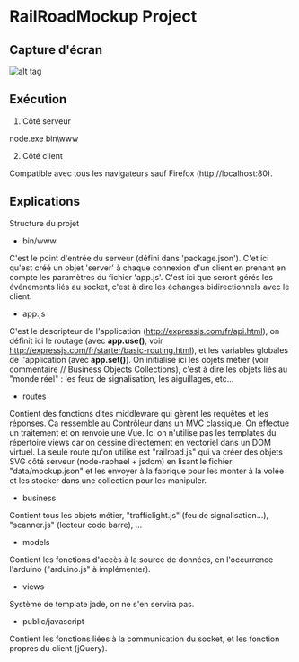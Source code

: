 # RailRoadMockup Project## Capture d'écran![alt tag](https://cloud.githubusercontent.com/assets/14871637/22419074/0e3a660a-e6dc-11e6-861b-1672ccaaa487.png)## Exécution  1. Côté serveurnode.exe bin\www2. Côté clientCompatible avec tous les navigateurs sauf Firefox (http://localhost:80).## ExplicationsStructure du projet  * bin/wwwC'est le point d'entrée du serveur (défini dans 'package.json'). C'et ici qu'est créé un objet 'server' à chaque connexion d'un client en prenant en compte les paramètres du fichier 'app.js'.C'est ici que seront gérés les événements liés au socket, c'est à dire les échanges bidirectionnels avec le client.* app.jsC'est le descripteur de l'application (http://expressjs.com/fr/api.html), on définit ici le routage (avec **app.use()**, voir http://expressjs.com/fr/starter/basic-routing.html), et les variables globales de l'application (avec **app.set()**).On initialise ici les objets métier (voir commentaire // Business Objects Collections), c'est à dire les objets liés au "monde réel" : les feux de signalisation, les aiguillages, etc...* routesContient des fonctions dites middleware qui gèrent les requêtes et les réponses. Ca ressemble au Contrôleur dans un MVC classique.On effectue un traitement et on renvoie une Vue. Ici on n'utilise pas les templates du répertoire views car on dessine directement en vectoriel dans un DOM virtuel.La seule route qu'on utilise est "railroad.js" qui va créer des objets SVG côté serveur (node-raphael + jsdom) en lisant le fichier "data/mockup.json" et les envoyer à la fabrique pour les monter à la volée et les stocker dans une collection pour les manipuler.* businessContient tous les objets métier, "trafficlight.js" (feu de signalisation...), "scanner.js" (lecteur code barre), ...* modelsContient les fonctions d'accès à la source de données, en l'occurrence l'arduino ("arduino.js" à implémenter).* viewsSystème de template jade, on ne s'en servira pas.* public/javascriptContient les fonctions liées à la communication du socket, et les fonction propres du client (jQuery).